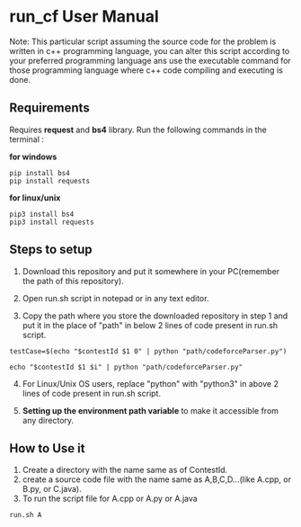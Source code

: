 # run_cf User Manual

Note: This particular script assuming the source code for the problem is written in c++ programming language, you can alter this script according to your preferred programming language ans use the executable command for those programming language where c++ code compiling and executing is done.

## Requirements

Requires **request** and **bs4** library.
Run the following commands in the terminal :

**for windows**

```
pip install bs4
pip install requests
```

**for linux/unix**

```
pip3 install bs4
pip3 install requests
```

## Steps to setup

1. Download this repository and put it somewhere in your PC(remember the path of this repository).

2. Open run.sh script in notepad or in any text editor.

3. Copy the path where you store the downloaded repository in step 1 and put it in the place of "path" in below 2 lines of code present in run.sh script.

```
testCase=$(echo "$contestId $1 0" | python "path/codeforceParser.py")
```

```
echo "$contestId $1 $i" | python "path/codeforceParser.py"
```

4. For Linux/Unix OS users, replace "python" with "python3" in above 2 lines of code present in run.sh script.

5. **Setting up the environment path variable** to make it accessible from any directory.

## How to Use it

1. Create a directory with the name same as of ContestId.
2. create a source code file with the name same as A,B,C,D...(like A.cpp, or B.py, or C.java).
3. To run the script file for A.cpp or A.py or A.java

```
run.sh A
```
